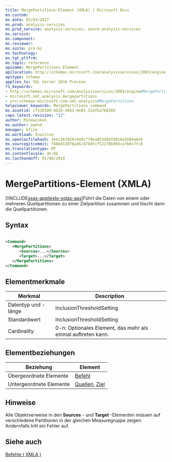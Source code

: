 ```yaml
---
title: MergePartitions-Element (XMLA) | Microsoft Docs
ms.custom: 
ms.date: 03/03/2017
ms.prod: analysis-services
ms.prod_service: analysis-services, azure-analysis-services
ms.service: 
ms.component: 
ms.reviewer: 
ms.suite: pro-bi
ms.technology: 
ms.tgt_pltfrm: 
ms.topic: reference
apiname: MergePartitions Element
apilocation: http://schemas.microsoft.com/analysisservices/2003/engine
apitype: Schema
applies_to: SQL Server 2016 Preview
f1_keywords:
- http://schemas.microsoft.com/analysisservices/2003/engine#MergePartitions
- microsoft.xml.analysis.mergepartitions
- urn:schemas-microsoft-com:xml-analysis#MergePartitions
helpviewer_keywords: MergePartitions command
ms.assetid: cf538189-0629-49b3-8e01-32afba7b020d
caps.latest.revision: "12"
author: Minewiskan
ms.author: owend
manager: kfile
ms.workload: Inactive
ms.openlocfilehash: 3eec367659c649c779ea053d66f8016a5b84a6e5
ms.sourcegitcommit: f486d12078a45c87b0fcf52270b904ca7b0c7fc8
ms.translationtype: MT
ms.contentlocale: de-DE
ms.lasthandoff: 01/08/2018
---
```

# <a name="mergepartitions-element-xmla"></a>MergePartitions-Element (XMLA)
[!INCLUDE[ssas-appliesto-sqlas-aas](../../../includes/ssas-appliesto-sqlas-aas.md)]Führt die Daten von einem oder mehreren Quellpartitionen zu einer Zielpartition zusammen und löscht dann die Quellpartitionen.  
  
## <a name="syntax"></a>Syntax  
  
```xml  
  
<Command>  
   <MergePartitions>  
      <Sources>...</Sources>  
      <Target>...</Target>  
   </MergePartitions>  
</Command>  
```  
  
## <a name="element-characteristics"></a>Elementmerkmale  
  
|Merkmal|Description|  
|--------------------|-----------------|  
|Datentyp und -länge|InclusionThresholdSetting|  
|Standardwert|InclusionThresholdSetting|  
|Cardinality|0-n: Optionales Element, das mehr als einmal auftreten kann.|  
  
## <a name="element-relationships"></a>Elementbeziehungen  
  
|Beziehung|Element|  
|------------------|-------------|  
|Übergeordnete Elemente|[Befehl](../../../analysis-services/xmla/xml-elements-properties/command-element-xmla.md)|  
|Untergeordnete Elemente|[Quellen](../../../analysis-services/xmla/xml-elements-properties/sources-element-xmla.md), [Ziel](../../../analysis-services/xmla/xml-elements-properties/target-element-xmla.md)|  
  
## <a name="remarks"></a>Hinweise  
 Alle Objektverweise in den **Sources** - und **Target** -Elementen müssen auf verschiedene Partitionen in der gleichen Measuregruppe zeigen. Andernfalls tritt ein Fehler auf.  
  
## <a name="see-also"></a>Siehe auch  
 [Befehle &#40; XMLA &#41;](../../../analysis-services/xmla/xml-elements-commands/xml-elements-commands.md)  
  
  
